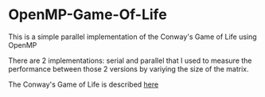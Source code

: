 # OpenMP-Game-Of-Life
This is a simple parallel implementation of the Conway's Game of Life using OpenMP

There are 2 implementations: serial and parallel that I used to measure the performance between those 2 versions by variying the size of the matrix.

The Conway's Game of Life is described [here](https://en.wikipedia.org/wiki/Conway%27s_Game_of_Life)
